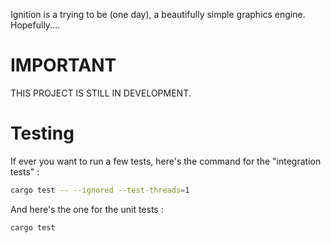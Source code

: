 Ignition is a trying to be (one day), a beautifully simple graphics engine. Hopefully....

# IMPORTANT

THIS PROJECT IS STILL IN DEVELOPMENT. 

# Testing

If ever you want to run a few tests, here's the command for the "integration tests" : 

```bash
cargo test -- --ignored --test-threads=1
```

And here's the one for the unit tests : 

```bash
cargo test
```
